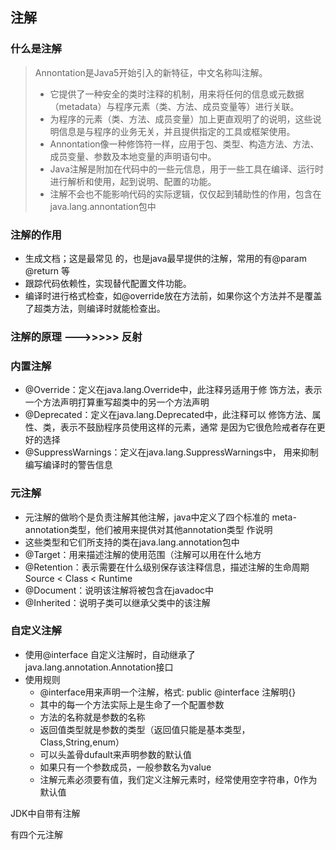 ## 注解

### 什么是注解

> Annontation是Java5开始引入的新特征，中文名称叫注解。
>
> - 它提供了一种安全的类时注释的机制，用来将任何的信息或元数据（metadata）与程序元素（类、方法、成员变量等）进行关联。
> - 为程序的元素（类、方法、成员变量）加上更直观明了的说明，这些说明信息是与程序的业务无关，并且提供指定的工具或框架使用。
> - Annontation像一种修饰符一样，应用于包、类型、构造方法、方法、成员变量、参数及本地变量的声明语句中。
> - Java注解是附加在代码中的一些元信息，用于一些工具在编译、运行时进行解析和使用，起到说明、配置的功能。
> - 注解不会也不能影响代码的实际逻辑，仅仅起到辅助性的作用，包含在java.lang.annontation包中

### 注解的作用

- 生成文档；这是最常见 的，也是java最早提供的注解，常用的有@param @return 等
- 跟踪代码依赖性，实现替代配置文件功能。
- 编译时进行格式检查，如@override放在方法前，如果你这个方法并不是覆盖了超类方法，则编译时就能检查出。

### 注解的原理   --->>>>>   反射

### 内置注解

- @Override：定义在java.lang.Override中，此注释叧适用于修
  饰方法，表示一个方法声明打算重写超类中的另一个方法声明
-  @Deprecated：定义在java.lang.Deprecated中，此注释可以
  修饰方法、属性、类，表示不鼓励程序员使用这样的元素，通常
  是因为它很危险戒者存在更好的选择
-  @SuppressWarnings：定义在java.lang.SuppressWarnings中，
  用来抑制编写编译时的警告信息

### 元注解

- 元注解的做哟个是负责注解其他注解，java中定义了四个标准的
  meta-annotation类型，他们被用来提供对其他annotation类型
  作说明
-  这些类型和它们所支持的类在java.lang.annotation包中
  -  @Target：用来描述注解的使用范围（注解可以用在什么地方
  -  @Retention：表示需要在什么级别保存该注释信息，描述注解的生命周期
     Source < Class < Runtime
  -  @Document：说明该注解将被包含在javadoc中
  -  @Inherited：说明子类可以继承父类中的该注解

### 自定义注解

- 使用@interface 自定义注解时，自动继承了java.lang.annotation.Annotation接口
- 使用规则
  - @interface用来声明一个注解，格式: public @interface 注解明{}
  - 其中的每一个方法实际上是生命了一个配置参数
  - 方法的名称就是参数的名称
  - 返回值类型就是参数的类型（返回值只能是基本类型，Class,String,enum）
  - 可以头盖骨dufault来声明参数的默认值
  - 如果只有一个参数成员，一般参数名为value
  - 注解元素必须要有值，我们定义注解元素时，经常使用空字符串，0作为默认值

JDK中自带有注解

有四个元注解





























